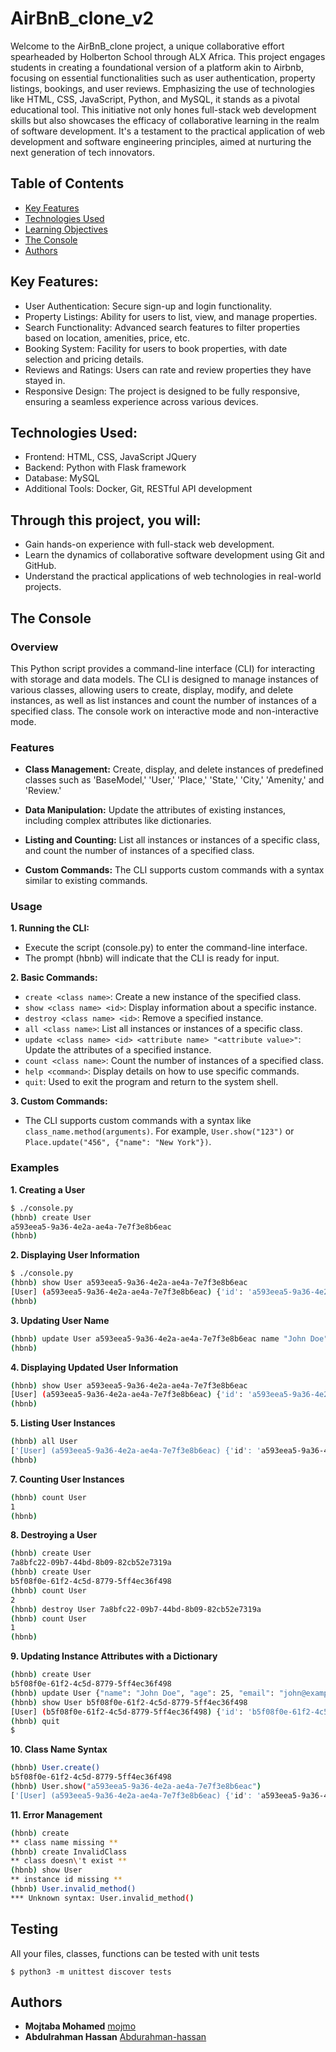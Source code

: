 # AirBnB_clone_v2

Welcome to the AirBnB_clone project, a unique collaborative effort spearheaded by Holberton School through ALX Africa. This project engages students in creating a foundational version of a platform akin to Airbnb, focusing on essential functionalities such as user authentication, property listings, bookings, and user reviews. Emphasizing the use of technologies like HTML, CSS, JavaScript, Python, and MySQL, it stands as a pivotal educational tool. This initiative not only hones full-stack web development skills but also showcases the efficacy of collaborative learning in the realm of software development. It's a testament to the practical application of web development and software engineering principles, aimed at nurturing the next generation of tech innovators.

## Table of Contents

- [Key Features](#key-features)
- [Technologies Used](technologies-used)
- [Learning Objectives](#learning-objectives)
- [The Console](#the-console)
- [Authors](#authors)


## Key Features:
- User Authentication: Secure sign-up and login functionality.
- Property Listings: Ability for users to list, view, and manage properties.
- Search Functionality: Advanced search features to filter properties based on location, amenities, price, etc.
- Booking System: Facility for users to book properties, with date selection and pricing details.
- Reviews and Ratings: Users can rate and review properties they have stayed in.
- Responsive Design: The project is designed to be fully responsive, ensuring a seamless experience across various devices.

## Technologies Used:

- Frontend: HTML, CSS, JavaScript JQuery
- Backend: Python with Flask framework
- Database: MySQL
- Additional Tools: Docker, Git, RESTful API development

## Through this project, you will:
- Gain hands-on experience with full-stack web development.
- Learn the dynamics of collaborative software development using Git and GitHub.
- Understand the practical applications of web technologies in real-world projects.

## The Console
### Overview
This Python script provides a command-line interface (CLI) for interacting with storage and data models. The CLI is designed to manage instances of various classes, allowing users to create, display, modify, and delete instances, as well as list instances and count the number of instances of a specified class. The console work on interactive mode and non-interactive mode.

### Features
- **Class Management:** Create, display, and delete instances of predefined classes such as 'BaseModel,' 'User,' 'Place,' 'State,' 'City,' 'Amenity,' and 'Review.'
- **Data Manipulation:** Update the attributes of existing instances, including complex attributes like dictionaries.
- **Listing and Counting:** List all instances or instances of a specific class, and count the number of instances of a specified class.

- **Custom Commands:** The CLI supports custom commands with a syntax similar to existing commands.

### Usage
**1. Running the CLI:**
- Execute the script (console.py) to enter the command-line interface.
- The prompt (hbnb) will indicate that the CLI is ready for input.

**2. Basic Commands:**
- `create <class name>`: Create a new instance of the specified class.
- `show <class name> <id>`: Display information about a specific instance.
- `destroy <class name> <id>`: Remove a specified instance.
- `all <class name>`: List all instances or instances of a specific class.
- `update <class name> <id> <attribute name> "<attribute value>"`: Update the attributes of a specified instance.
- `count <class name>`: Count the number of instances of a specified class.
- `help <command>`: Display details on how to use specific commands.
- `quit`: Used to exit the program and return to the system shell.

**3. Custom Commands:**
- The CLI supports custom commands with a syntax like  
`class_name.method(arguments)`. For example, `User.show("123")` or `Place.update("456", {"name": "New York"})`.

### Examples

**1. Creating a User**  
```bash
$ ./console.py
(hbnb) create User
a593eea5-9a36-4e2a-ae4a-7e7f3e8b6eac
(hbnb)
```

**2. Displaying User Information**  
```bash
$ ./console.py
(hbnb) show User a593eea5-9a36-4e2a-ae4a-7e7f3e8b6eac
[User] (a593eea5-9a36-4e2a-ae4a-7e7f3e8b6eac) {'id': 'a593eea5-9a36-4e2a-ae4a-7e7f3e8b6eac', 'created_at': datetime.datetime(2024, 1, 15, 12, 0, 0, 0), 'updated_at': datetime.datetime(2024, 1, 15, 12, 0, 0, 0)}
(hbnb)
```

**3. Updating User Name**
```bash
(hbnb) update User a593eea5-9a36-4e2a-ae4a-7e7f3e8b6eac name "John Doe"
(hbnb)
```

**4. Displaying Updated User Information**
```bash
(hbnb) show User a593eea5-9a36-4e2a-ae4a-7e7f3e8b6eac
[User] (a593eea5-9a36-4e2a-ae4a-7e7f3e8b6eac) {'id': 'a593eea5-9a36-4e2a-ae4a-7e7f3e8b6eac', 'created_at': datetime.datetime(2024, 1, 15, 12, 0, 0, 0), 'updated_at': datetime.datetime(2024, 1, 15, 12, 1, 0, 0), 'name': 'John Doe'}
(hbnb)
```

**5. Listing User Instances**
```bash
(hbnb) all User
['[User] (a593eea5-9a36-4e2a-ae4a-7e7f3e8b6eac) {'id': 'a593eea5-9a36-4e2a-ae4a-7e7f3e8b6eac', 'created_at': datetime.datetime(2024, 1, 15, 12, 0, 0, 0), 'updated_at': datetime.datetime(2024, 1, 15, 12, 1, 0, 0), 'name': 'John Doe'}']
(hbnb)
```

**7. Counting User Instances**
```bash
(hbnb) count User
1
(hbnb)
```

**8. Destroying a User**
```bash
(hbnb) create User
7a8bfc22-09b7-44bd-8b09-82cb52e7319a
(hbnb) create User
b5f08f0e-61f2-4c5d-8779-5ff4ec36f498
(hbnb) count User
2
(hbnb) destroy User 7a8bfc22-09b7-44bd-8b09-82cb52e7319a
(hbnb) count User
1
(hbnb)
```

**9. Updating Instance Attributes with a Dictionary**
```bash
(hbnb) create User
b5f08f0e-61f2-4c5d-8779-5ff4ec36f498
(hbnb) update User {"name": "John Doe", "age": 25, "email": "john@example.com"}
(hbnb) show User b5f08f0e-61f2-4c5d-8779-5ff4ec36f498
[User] (b5f08f0e-61f2-4c5d-8779-5ff4ec36f498) {'id': 'b5f08f0e-61f2-4c5d-8779-5ff4ec36f498', 'created_at': datetime.datetime(2024, 1, 15, 12, 0, 0, 0), 'updated_at': datetime.datetime(2024, 1, 15, 12, 1, 0, 0), 'name': 'John Doe', 'age': 25, 'email': 'john@example.com'}
(hbnb) quit
$
```

**10. Class Name Syntax**
```bash
(hbnb) User.create()
b5f08f0e-61f2-4c5d-8779-5ff4ec36f498
(hbnb) User.show("a593eea5-9a36-4e2a-ae4a-7e7f3e8b6eac")
['[User] (a593eea5-9a36-4e2a-ae4a-7e7f3e8b6eac) {'id': 'a593eea5-9a36-4e2a-ae4a-7e7f3e8b6eac', 'created_at': datetime.datetime(2024, 1, 15, 12, 0, 0, 0), 'updated_at': datetime.datetime(2024, 1, 15, 12, 1, 0, 0)}']
```

**11. Error Management**
```bash
(hbnb) create
** class name missing **
(hbnb) create InvalidClass
** class doesn\'t exist **
(hbnb) show User
** instance id missing **
(hbnb) User.invalid_method()
*** Unknown syntax: User.invalid_method()
```

## Testing

All your files, classes, functions can be tested with unit tests
```
$ python3 -m unittest discover tests
```

## Authors

- **Mojtaba Mohamed** [mojmo](https://github.com/mojmo)  
- **Abdulrahman Hassan** [Abdurahman-hassan](https://github.com/Abdurahman-hassan)